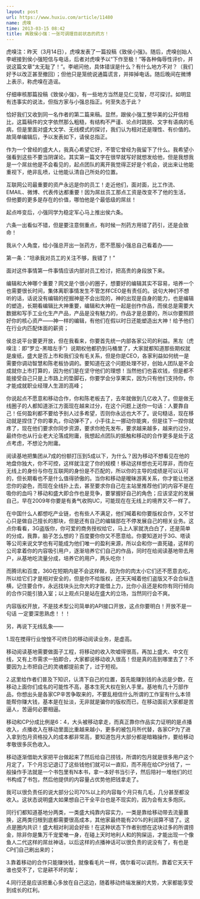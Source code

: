 ```yaml
---
layout: post
url: https://www.huxiu.com/article/11480
name: 虎嗅
time: 2013-03-15 08:42
title: 再致侯小强：一张可调理目前状态的药方！
---
```

虎嗅注：昨天（3月14日），虎嗅发表了一篇投稿《致侯小强》。随后，虎嗅创始人李岷接到侯小强短信与电话，后者对虎嗅予以“下作至极！”等各种侮辱性评价，并说这篇文章“太无耻了！”。李岷问他，具体错误是什么？有什么地方不对？（我们好予以改正甚至撤回）；但他只是笼统说通篇谎言，并摔掉电话。随后晚间在微博上表示，称虎嗅在造谣。

仔细审核那篇投稿《致侯小强》，有一些地方当然是见仁见智，尽可探讨。如明显有违事实的说法，但指方家与小强总指正。何至失态于此？

恰好我们又收到同一名作者的第二篇来稿。显然，跟侯小强工整华美的公开信相比，这篇稿件的文字依然那么粗糙，有结构不严谨、论点时跳脱、文字有语病的毛病，但是里面对盛大文学、无线模式的探讨，我们认为相对还是理性、有价值的。故简单编辑后，予以发表如下，请侯总指正。

作为一个曾经的盛大人，我真心希望它好，不管它曾经为我留下了什么。我希望小强看到这些不要当阴谋论。其实第一篇文字在很早就写好就想发给他，但是我想我是一个屌丝他是不会看见的，起点团队的离开我觉得正好是个机会，说出来让他能重视下，绝非乱喷，让他能认清自己所处的位置。

互联网公司最重要的资产永远是你的员工！走近他们，面对面，比工作流、EMAIL、微博、代表传达都重要！因为屌丝员工那点工资是改变不了他的生活，但他要的更多是存在的价值，哪怕他是个最低级的屌丝！

起点哗变后，小强同学为稳定军心马上推出侯六条。

六条一出看似不错，但是要注意侧重点，有时候一剂药方用错了药引，还是会致命！

我从个人角度，给小强总开出一张药方，愿不愿服小强总自己看着办——

第一条：“坦承我对员工的关注不够，我错了！”

面对这件事情第一件事情应该内部对员工检讨，把高贵的身段放下来。

编辑和大神哪个重要？网文是个很小的圈子，想要好的编辑其实不容易，培养一个也需要很长时间，集体离职事情发生不管怎样CEO是有责任的。说句大神们不想听的话，话说没有编辑的挖掘神是不会出现的，神的出现是自身的能力，也是编辑的塑造，长期看编辑比大神重要，编辑和大神在一起是创作作品，而侯总是需要大数据和写手工业化生产产品，产品是没有魅力的，作品才是总要的，所以你要照顾好你的核心资产——神一样的编辑，有他们在假以时日还能塑造出大神！给予他们在行业内匹配体面的薪资；

侯总说平台要更开放，但在我看来，你要首先统一内部各家公司的利益。黑左（虎嗅注：即“罗立-黑暗左手”）说期权他都扔到马桶里了，大家就都知道那些期权就是废纸，盛大是否上市和我们没有毛关系，但是你是CEO，各家利益如何统一是需要你调动智慧和陈老板协调的。要知道在这个问题处理不好，创始人团队是不会成就你上市打算的，因为他们是在坚守他们的理想！当然他们也喜欢钱，但是都不能接受自己只是上市路上的垫脚石，你要学会分享果实，因为只有他们支持你，你才能成就职业经理人生涯的高峰；

你说起点不愿意和移动合作，你和陈老板去了，去年就做到几亿收入了。但是做无线圈子的人都知道浙江方面现在越来过分，在这个问题上送你一句话：人要靠自己！任何盈利都不要给予别人过多希望，否则你永远也大不了。说句糙话，现在移动就是捏住了你的睾丸，你动弹不了，小手往上一挪动你能爽，但是往下一捏你就疼了，现在他们要求你同步资源，要求你抢先发布，要求越来越多，越来约过分，最终你也从行业老大沦落成附庸，我想起点团队的抵触和移动的合作更多是处于这点考虑，不想沦为附庸。

阅读基地把集团从7成的份额打压到5成以下，为什么？因为移动不想看见在他的地盘你独大，你不可控，这样就注定了你的规模！移动这样想也无可厚非，而你在无线上的身份与你在互联网的身份是不匹配的，所以你的主导的成绩是可以认可的，但长期看也不是什么值得骄傲的。当你和移动是暧昧游离关系，你才能让他迷恋你的姿色，而现在全线扑上去，甚至要求你自己在主站里推荐他们的内容不是在吸你的血吗？移动和盛大即合作也是竞争，要掌握好自己的角色；应该坚定的发展自己，早在2009年你要是有勇气收购UC，可能现在在无线上的境界又不一样了。

在中国什么人都想吃产业链，也有些人不满足，他们喊着和你要版权合作，又不甘心只是做自己擅长的那块，但是还有自己的编辑部在不停发展自己的相关业务。这点你看看，3G盗版你，你可爱的商务授权给它，马上人家就洗白白了，还是简单的分成，我靠，脑子怎么想的？百度要你你又不愿意给。你要知道对于3G、塔读等公司来说文学也有可能成为他们唯一的盈利来源，所以会和你一直死磕，这样的公司拿着你的内容吸引用户，逐渐培养它们自己的作品，同时在给阅读基地带去用户，从基地吃流量分成，培养它的用户，两头吃你！

而腾讯和百度，360在短期内是不会这样做，因为你的肉太小它们还不愿意去吃，所以给它们才是相对安全的，但是你不给版权，还天天喊着他们盗版又不会合纵连横，记住要合作，永远找块头比你大的才能借上力，比你小且还是和你有同行倾向的合作只能引狼入室；以上观点只是站在盛大的立场，当然同行会不爽。

内容版权开放，不是技术型公司简单的API接口开放，这点你要明白！开放不是一句话 一定要深思熟虑！！！

另，再说下无线乱象——

1.现在搅得行业惶惶不可终日的移动阅读业务，是虚高。

移动阅读基地需要做面子工程，将移动的收入吹嘘得很高，再加上盛大、中文在线，又有上市需求一拍即合，大家都说移动收入很高！但是真的高到哪里去了？不要因为上市把自己的灵魂都提前卖了，过于短视。

2.这里给作者们普及下知识，认清下自己的位置，首先能赚到钱的永远是少数，在移动上面你们成名的可能性不高，基本生死大权在别人手里。基地有几十万部作品，你想出头是各家CP辛苦争取来的，不要乱相信什么所谓的工作室有什么本领能帮你赚大钱，基本是在扯淡，无非就是骗你的版权而已，在移动面前大家都是苦逼人，苦逼何必要相逼。

移动和CP分成比例是6：4，大头被移动拿走，而真正靠你作品实力证明的是点播收入，点播收入在移动里面比重越来越小，更多的被包月所代替，各家CP为了进入拿到包月资格投入的成本都非常高，要知道包月大部分都是暗箱操作，要给移动孝敬很多灰色收入。

移动逐渐借助大家把平台做起来了然后给自己捞钱，所谓的包月就是很多用户这个月定了，下个月忘记退订了这些钱他们就可以一直扣，而不用在给CP分钱了，一般操作手法就是一个书包里有N本书，拿一本好书当引子，然后陪衬一堆他们的烂书构成了书包，然后他提供的内容量占优势他把钱拿走了。

我可以很负责任的说大部分公司70%以上的内容每个月只有几毛，几分甚至都没收入。这状态说明盛大如果想自己干全平台也是不现实的，因为会有太多炮灰。

同行们都知道基地分两类，一类盛大纯靠内容实力，一类是靠给移动带去流量置换，这两类归根到底都需要很高成本，其他家最终能有20%的利润算不错了。这点是圈内共识！盛大相对利润会好些！在这种状态下作者别想在这块过多的所谓捞金，除非你是集万千宠爱唯一身，在碰上天时地利人和的狗屎运，才能出现一个像鱼人二代这样的屌丝神话，以后这样的点播神话可以很负责的说没有了，有也是CP们自己刷出来的；

3.靠着移动的合作只能赚快钱，就像看毛片一样，偶尔看可以调剂，靠着它天天干谁也受不了，它是耕不坏的犁；

4.同行还是应该把重心多放在自己这边，随着移动终端发展的大势，大家都能享受到成长的红利。

